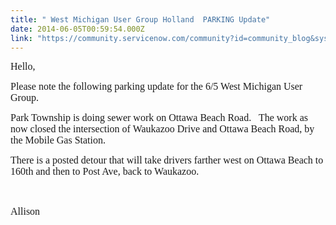 ```yaml
---
title: " West Michigan User Group Holland  PARKING Update"
date: 2014-06-05T00:59:54.000Z
link: "https://community.servicenow.com/community?id=community_blog&sys_id=903d2ae5dbd0dbc01dcaf3231f961995"
---
```

<p><span style="font-size: 12pt; font-family: times new roman,times;">Hello,</span></p><p></p><p><span style="font-family: times new roman,times; font-size: 12pt;">Please note the following parking update for the 6/5 West Michigan User Group.</span></p><p></p><p><span style="font-family: times new roman,times; font-size: 12pt;">Park Township is doing sewer work on Ottawa Beach Road.   The work as now closed the intersection of Waukazoo Drive and Ottawa Beach Road, by the Mobile Gas Station.</span></p><p></p><p><span style="font-size: 12pt; font-family: times new roman,times;">There is a posted detour that will take drivers farther west on Ottawa Beach to 160th and then to Post Ave, back to Waukazoo.   </span></p><p><span style="font-size: 12pt; font-family: times new roman,times;"><br/></span></p><p><span style="font-size: 12pt; font-family: times new roman,times;">Allison</span></p>